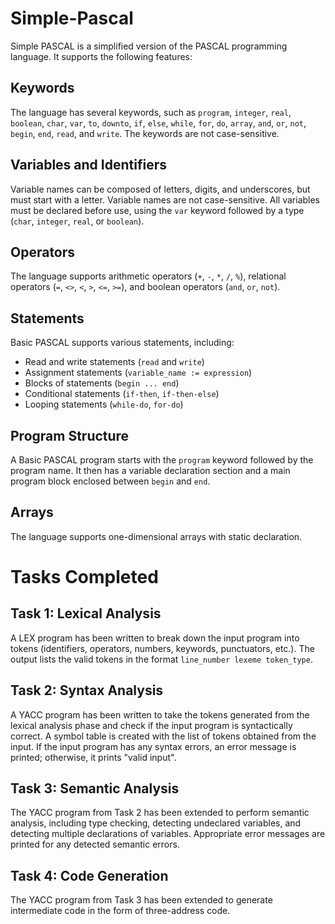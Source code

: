 # Simple-Pascal

Simple PASCAL is a simplified version of the PASCAL programming language. It supports the following features:

## Keywords
The language has several keywords, such as `program`, `integer`, `real`, `boolean`, `char`, `var`, `to`, `downto`, `if`, `else`, `while`, `for`, `do`, `array`, `and`, `or`, `not`, `begin`, `end`, `read`, and `write`. The keywords are not case-sensitive.

## Variables and Identifiers
Variable names can be composed of letters, digits, and underscores, but must start with a letter. Variable names are not case-sensitive. All variables must be declared before use, using the `var` keyword followed by a type (`char`, `integer`, `real`, or `boolean`).

## Operators
The language supports arithmetic operators (`+`, `-`, `*`, `/`, `%`), relational operators (`=`, `<>`, `<`, `>`, `<=`, `>=`), and boolean operators (`and`, `or`, `not`).

## Statements
Basic PASCAL supports various statements, including:
- Read and write statements (`read` and `write`)
- Assignment statements (`variable_name := expression`)
- Blocks of statements (`begin ... end`)
- Conditional statements (`if-then`, `if-then-else`)
- Looping statements (`while-do`, `for-do`)

## Program Structure
A Basic PASCAL program starts with the `program` keyword followed by the program name. It then has a variable declaration section and a main program block enclosed between `begin` and `end`.

## Arrays
The language supports one-dimensional arrays with static declaration.

# Tasks Completed

## Task 1: Lexical Analysis
A LEX program has been written to break down the input program into tokens (identifiers, operators, numbers, keywords, punctuators, etc.). The output lists the valid tokens in the format `line_number lexeme token_type`.

## Task 2: Syntax Analysis
A YACC program has been written to take the tokens generated from the lexical analysis phase and check if the input program is syntactically correct. A symbol table is created with the list of tokens obtained from the input. If the input program has any syntax errors, an error message is printed; otherwise, it prints "valid input".

## Task 3: Semantic Analysis
The YACC program from Task 2 has been extended to perform semantic analysis, including type checking, detecting undeclared variables, and detecting multiple declarations of variables. Appropriate error messages are printed for any detected semantic errors.

## Task 4: Code Generation
The YACC program from Task 3 has been extended to generate intermediate code in the form of three-address code.

